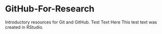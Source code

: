 # GitHub-For-Research
Introductory resources for Git and GitHub.
Test Text Here
This test text was created in RStudio.
